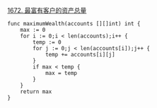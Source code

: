 [1672. 最富有客户的资产总量](https://leetcode-cn.com/problems/richest-customer-wealth/)
```golang
func maximumWealth(accounts [][]int) int {
    max := 0
    for i := 0;i < len(accounts);i++ {
        temp := 0
        for j := 0;j < len(accounts[i]);j++ {
            temp += accounts[i][j]
        }
        if max < temp {
            max = temp
        }
    }
    return max
}
```
